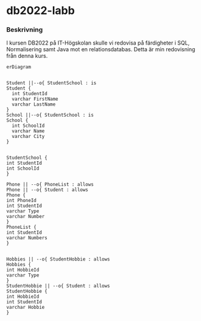 # db2022-labb


### Beskrivning
I kursen DB2022 på IT-Högskolan skulle vi redovisa på färdigheter i SQL, Normalisering samt Java mot en relationsdatabas. Detta är min redovisning från denna kurs.



```mermaid
erDiagram


Student ||--o{ StudentSchool : is
Student {
  int StudentId
  varchar FirstName
  varchar LastName
}
School ||--o{ StudentSchool : is
School {
  int SchoolId
  varchar Name
  varchar City
}


StudentSchool {
int StudentId
int SchoolId
}

Phone || --o{ PhoneList : allows
Phone || --o{ Student : allows
Phone {
int PhoneId
int StudentId
varchar Type
varchar Number
}
PhoneList {
int StudentId
varchar Numbers
}


Hobbies || --o{ StudentHobbie : allows
Hobbies {
int HobbieId
varchar Type
}
StudentHobbie || --o{ Student : allows
StudentHobbie {
int HobbieId
int StudentId
varchar Hobbie
}

```
